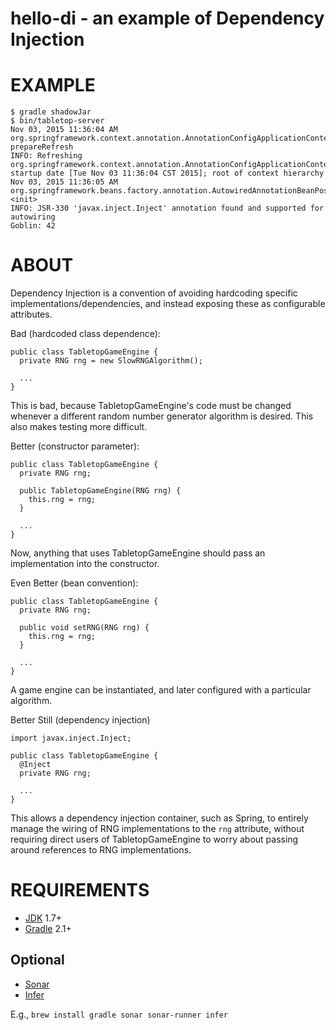 # hello-di - an example of Dependency Injection

# EXAMPLE

```
$ gradle shadowJar
$ bin/tabletop-server
Nov 03, 2015 11:36:04 AM org.springframework.context.annotation.AnnotationConfigApplicationContext prepareRefresh
INFO: Refreshing org.springframework.context.annotation.AnnotationConfigApplicationContext@4fca772d: startup date [Tue Nov 03 11:36:04 CST 2015]; root of context hierarchy
Nov 03, 2015 11:36:05 AM org.springframework.beans.factory.annotation.AutowiredAnnotationBeanPostProcessor <init>
INFO: JSR-330 'javax.inject.Inject' annotation found and supported for autowiring
Goblin: 42
```

# ABOUT

Dependency Injection is a convention of avoiding hardcoding specific implementations/dependencies, and instead exposing these as configurable attributes.

Bad (hardcoded class dependence):

```
public class TabletopGameEngine {
  private RNG rng = new SlowRNGAlgorithm();

  ...
}
```

This is bad, because TabletopGameEngine's code must be changed whenever a different random number generator algorithm is desired. This also makes testing more difficult.

Better (constructor parameter):

```
public class TabletopGameEngine {
  private RNG rng;

  public TabletopGameEngine(RNG rng) {
    this.rng = rng;
  }

  ...
}
```

Now, anything that uses TabletopGameEngine should pass an implementation into the constructor.

Even Better (bean convention):

```
public class TabletopGameEngine {
  private RNG rng;

  public void setRNG(RNG rng) {
    this.rng = rng;
  }

  ...
}
```

A game engine can be instantiated, and later configured with a particular algorithm.

Better Still (dependency injection)

```
import javax.inject.Inject;

public class TabletopGameEngine {
  @Inject
  private RNG rng;

  ...
}
```

This allows a dependency injection container, such as Spring, to entirely manage the wiring of RNG implementations to the `rng` attribute, without requiring direct users of TabletopGameEngine to worry about passing around references to RNG implementations.

# REQUIREMENTS

* [JDK](http://www.oracle.com/technetwork/java/javase/downloads/index.html) 1.7+
* [Gradle](http://gradle.org/) 2.1+

## Optional

* [Sonar](http://www.sonarqube.org/)
* [Infer](http://fbinfer.com/)

E.g., `brew install gradle sonar sonar-runner infer`
